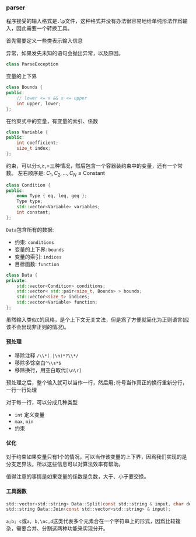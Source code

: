 ### parser



程序接受的输入格式是```.lp```文件，这种格式并没有办法很容易地给单纯形法作爲输入，因此需要一个转换工具。

首先需要定义一些类表示输入信息

异常，如果发先未知的语句会抛出异常，以及原因。

```C++
class ParseException
```

变量的上下界

```C++
class Bounds {
public:
	// lower <= x && x <= upper
	int upper, lower;
};
```

在约束式中的变量，有变量的索引、係数

```C++
class Variable {
public:
	int coefficient;
	size_t index;
};
```

约束，可以分$\leq, \geq, =$三种情况，然后包含一个容器装约束中的变量，还有一个常数。
左右顺序是: $C_1, C_2, ..., C_N \leq \text{Constant}$

```C++
class Condition {
public:
	enum Type { eq, leq, geq };
	Type type;
	std::vector<Variable> variables;
	int constant;
};
```

```Data```包含所有的数据:

- 约束: ```conditions```
- 变量的上下界: ```bounds```
- 变量的索引: ```indices```
- 目标函数: ```function```

```C++
class Data {
private:
	std::vector<Condition> conditions;
	std::vector< std::pair<size_t, Bounds> > bounds;
	std::vector<size_t> indices;
	std::vector<Variable> function;
};
```



虽然输入类似```C```的风格，是个上下文无关文法，但是爲了方便就简化为正则语言(应该不会出现非正则的情况)。



#### 预处理

- 移除注释 ```/\\*(.|\n)*?\\*/```
- 移除多馀空白```^\\s*$```
- 移除换行，用空白取代```[\n\r]```

预处理之后，整个输入就可以当作一行，然后用```;```符号当作真正的换行重新分行，一行一行处理

对于每一行，可以分成几种类型

- ```int``` 定义变量
- ```max```, ```min``` 
- 约束

#### 优化

对于约束如果变量只有1个的情况，可以当作该变量的上下界，因爲我们实现的是分支定界法，所以这些信息可以对算法效率有帮助。

值得注意的事情是如果变量的係数是负数，大于、小于要交换。


#### 工具函数



```C
std::vector<std::string> Data::Split(const std::string & input, char delim);
std::string Data::Join(const std::vector<std::string> & input);
```



```a;b; c```或```a, b,\nc,d```这类代表多个元素合在一个字符串上的形式，因爲比较複杂，需要合并、分割这两种功能来实现分开。



